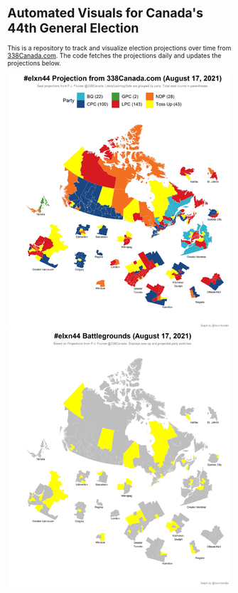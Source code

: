 # Automated Visuals for Canada's 44th General Election

This is a repository to track and visualize election projections over time from [338Canada.com](https://338canada.com/). The code fetches the projections daily and updates the projections below.

![](Plots/proj_latest.png)
![](Plots/battle_latest.png)
